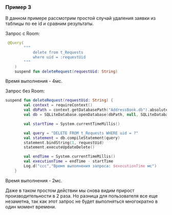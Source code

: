 ###  Пример 3

В данном примере рассмотрим простой случай удаления заявки из таблицы по ее id и сравним результаты.

Запрос с Room:
```kotlin
 @Query(
        """
            delete from t_Requests
            where uid = :requestUid
        """
    )
    suspend fun deleteRequest(requestUid: String)
```
Время выполнения - 4мс.

Запрос без Room:
```kotlin
suspend fun deleteRequest(requestUid: String) {
        val context = requireContext()
        val dbPath = context.getDatabasePath("AddressBook.db").absolutePath
        val db = SQLiteDatabase.openDatabase(dbPath, null, SQLiteDatabase.OPEN_READWRITE)

        val startTime = System.currentTimeMillis()

        val query = "DELETE FROM t_Requests WHERE uid = ?"
        val statement = db.compileStatement(query)
        statement.bindString(1, requestUid)
        statement.executeUpdateDelete()

        val endTime = System.currentTimeMillis()
        val executionTime = endTime - startTime
        Log.d("ccc","Время выполнения запроса: $executionTime мс")
    }
```
Время выполнения - 2мс.

Даже в таком простом действии мы снова видим прирост производительности в 2 раза. Но разница для пользователя
все еще незаметна, так как этот запрос не будет выполняться многократно в один момент времени.